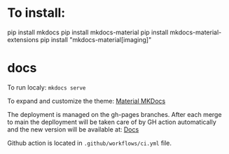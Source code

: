 # To install:

pip install mkdocs
pip install mkdocs-material
pip install mkdocs-material-extensions
pip install "mkdocs-material[imaging]"

# docs
To run localy: `mkdocs serve`

To expand and customize the theme: [Material MKDocs](https://squidfunk.github.io/mkdocs-material/)

The deployment is managed on the gh-pages branches.
After each merge to main the deplloyment will be taken care of by GH action automatically and the new version will be available at: [Docs](https://codium-ai.github.io/docs/)

Github action is located in `.github/workflows/ci.yml` file.
